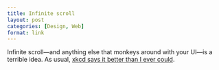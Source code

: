 ```yaml
---
title: Infinite scroll
layout: post
categories: [Design, Web]
format: link
---
```


Infinite scroll—and anything else that monkeys around with your UI—is a terrible idea. As usual, [xkcd says it better than I ever could](http://xkcd.com/1309/).
